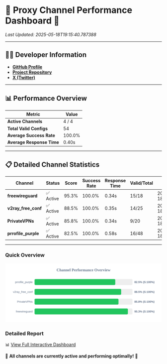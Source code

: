 # 🌟 Proxy Channel Performance Dashboard 🌟

_Last Updated: 2025-05-18T19:15:40.787388_

---

## 👩‍💻 Developer Information

- **[GitHub Profile](https://github.com/4n0nymou3)**  
- **[Project Repository](https://github.com/4n0nymou3/multi-proxy-config-fetcher)**  
- **[X (Twitter)](https://x.com/4n0nymou3)**  

---

## 📊 Performance Overview

| Metric                | Value       |
|-----------------------|-------------|
| **Active Channels**   | 4 / 4       |
| **Total Valid Configs** | 54          |
| **Average Success Rate** | 100.0%      |
| **Average Response Time** | 0.40s       |

---

## 📋 Detailed Channel Statistics

| Channel          | Status     | Score  | Success Rate | Response Time | Valid/Total | Last Success               |
|------------------|------------|--------|--------------|---------------|-------------|----------------------------|
| **freewireguard**  | ✅ Active  | 95.3%  | 100.0% | 0.34s         | 15/18       | 2025-05-18T19:15:40.785500 |
| **v2ray_free_conf**  | ✅ Active  | 88.5%  | 100.0% | 0.35s         | 14/25       | 2025-05-18T19:15:40.054854 |
| **PrivateVPNs**  | ✅ Active  | 85.8%  | 100.0% | 0.34s         | 9/20       | 2025-05-18T19:15:40.420594 |
| **prrofile_purple**  | ✅ Active  | 82.5%  | 100.0% | 0.58s         | 16/48       | 2025-05-18T19:15:39.644264 |

---

### Quick Overview
<div align="center">
  <a href="https://raw.githubusercontent.com/nullluser/NullRepo/refs/heads/main/assets/channel_stats_chart.svg">
    <img src="https://raw.githubusercontent.com/nullluser/NullRepo/refs/heads/main/assets/channel_stats_chart.svg" alt="Source Performance Statistics" width="800">
  </a>
</div>

### Detailed Report
📊 [View Full Interactive Dashboard](https://htmlpreview.github.io/?https://github.com/nullluser/NullRepo/blob/main/assets/performance_report.html)

🎉 **All channels are currently active and performing optimally!** 🎉
